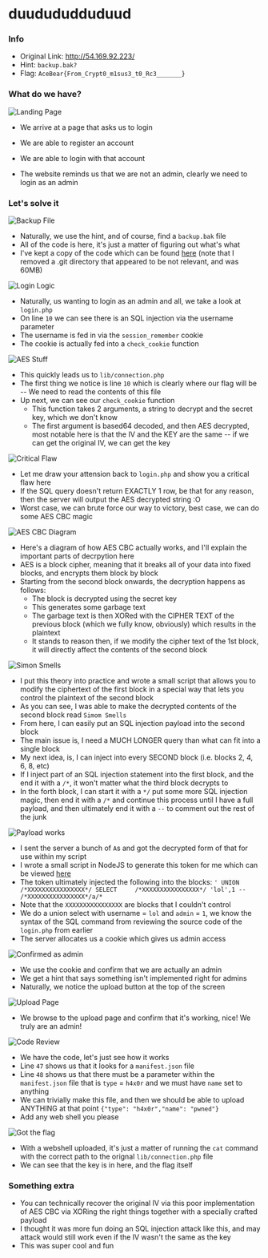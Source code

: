 duudududduduud
==============

### Info
 - Original Link: http://54.169.92.223/
 - Hint: `backup.bak?`
 - Flag: `AceBear{From_Crypt0_m1sus3_t0_Rc3_______}`

### What do we have?

![Landing Page](https://raw.githubusercontent.com/ash47/CTF-WriteUps/master/AceBear%20Security%20Contest%202019/duudududduduud/01%20-%20login%20screen.png)
 - We arrive at a page that asks us to login

 - We are able to register an account
 - We are able to login with that account
 - The website reminds us that we are not an admin, clearly we need to login as an admin

### Let's solve it

![Backup File](https://raw.githubusercontent.com/ash47/CTF-WriteUps/master/AceBear%20Security%20Contest%202019/duudududduduud/02%20-%20backup.bak.png)
 - Naturally, we use the hint, and of course, find a `backup.bak` file
 - All of the code is here, it's just a matter of figuring out what's what
 - I've kept a copy of the code which can be found [here](https://github.com/ash47/CTF-WriteUps/tree/master/AceBear%20Security%20Contest%202019/duudududduduud/backup/web01) (note that I removed a .git directory that appeared to be not relevant, and was 60MB)

![Login Logic](https://raw.githubusercontent.com/ash47/CTF-WriteUps/master/AceBear%20Security%20Contest%202019/duudududduduud/03%20-%20login%20logic.png)
 - Naturally, us wanting to login as an admin and all, we take a look at `login.php`
 - On line `10` we can see there is an SQL injection via the username parameter
 - The username is fed in via the `session_remember` cookie
 - The cookie is actually fed into a `check_cookie` function

![AES Stuff](https://raw.githubusercontent.com/ash47/CTF-WriteUps/master/AceBear%20Security%20Contest%202019/duudududduduud/04%20-%20aes%20stuff.png)
 - This quickly leads us to `lib/connection.php`
 - The first thing we notice is line `10` which is clearly where our flag will be -- We need to read the contents of this file
 - Up next, we can see our `check_cookie` function
   - This function takes 2 arguments, a string to decrypt and the secret key, which we don't know
   - The first argument is based64 decoded, and then AES decrypted, most notable here is that the IV and the KEY are the same -- if we can get the original IV, we can get the key

![Critical Flaw](https://raw.githubusercontent.com/ash47/CTF-WriteUps/master/AceBear%20Security%20Contest%202019/duudududduduud/05%20-%20critical%20flaw.png)
 - Let me draw your attension back to `login.php` and show you a critical flaw here
 - If the SQL query doesn't return EXACTLY 1 row, be that for any reason, then the server will output the AES decrypted string :O
 - Worst case, we can brute force our way to victory, best case, we can do some AES CBC magic

![AES CBC Diagram](https://raw.githubusercontent.com/ash47/CTF-WriteUps/master/AceBear%20Security%20Contest%202019/duudududduduud/06%20-%20classic%20aes%20cbc%20diagram.png)
 - Here's a diagram of how AES CBC actually works, and I'll explain the important parts of decrpytion here
 - AES is a block cipher, meaning that it breaks all of your data into fixed blocks, and encrypts them block by block
 - Starting from the second block onwards, the decryption happens as follows:
   - The block is decrypted using the secret key
   - This generates some garbage text
   - The garbage text is then XORed with the CIPHER TEXT of the previous block (which we fully know, obviously) which results in the plaintext
   - It stands to reason then, if we modify the cipher text of the 1st block, it will directly affect the contents of the second block

![Simon Smells](https://raw.githubusercontent.com/ash47/CTF-WriteUps/master/AceBear%20Security%20Contest%202019/duudududduduud/07%20-%20simon%20smells.png)
 - I put this theory into practice and wrote a small script that allows you to modify the ciphertext of the first block in a special way that lets you control the plaintext of the second block
 - As you can see, I was able to make the decrypted contents of the second block read `Simom Smells`
 - From here, I can easily put an SQL injection payload into the second block
 - The main issue is, I need a MUCH LONGER query than what can fit into a single block
 - My next idea, is, I can inject into every SECOND block (i.e. blocks 2, 4, 6, 8, etc)
 - If I inject part of an SQL injection statement into the first block, and the end it with a `/*`, it won't matter what the third block decrypts to
 - In the forth block, I can start it with a `*/` put some more SQL injection magic, then end it with a `/*` and continue this process until I have a full payload, and then ultimately end it with a `--` to comment out the rest of the junk

![Payload works](https://raw.githubusercontent.com/ash47/CTF-WriteUps/master/AceBear%20Security%20Contest%202019/duudududduduud/08%20-%20payload%20works.png)
 - I sent the server a bunch of `A`s and got the decrypted form of that for use within my script
 - I wrote a small script in NodeJS to generate this token for me which can be viewed [here](https://github.com/ash47/CTF-WriteUps/blob/master/AceBear%20Security%20Contest%202019/duudududduduud/web01_tool.js)
 - The token ultimately injected the following into the blocks: `' UNION       /*XXXXXXXXXXXXXXXX*/ SELECT     /*XXXXXXXXXXXXXXXX*/ 'lol',1 -- /*XXXXXXXXXXXXXXXX*/a/*`
 - Note that the `XXXXXXXXXXXXXXXX` are blocks that I couldn't control
 - We do a union select with username = `lol` and `admin` = `1`, we know the syntax of the SQL command from reviewing the source code of the `login.php` from earlier
 - The server allocates us a cookie which gives us admin access

![Confirmed as admin](https://raw.githubusercontent.com/ash47/CTF-WriteUps/master/AceBear%20Security%20Contest%202019/duudududduduud/09%20-%20confirmed%20admin.png)
 - We use the cookie and confirm that we are actually an admin
 - We get a hint that says something isn't implemented right for admins
 - Naturally, we notice the upload button at the top of the screen

![Upload Page](https://raw.githubusercontent.com/ash47/CTF-WriteUps/master/AceBear%20Security%20Contest%202019/duudududduduud/10%20-%20upload%20page.png)
 - We browse to the upload page and confirm that it's working, nice! We truly are an admin!

![Code Review](https://raw.githubusercontent.com/ash47/CTF-WriteUps/master/AceBear%20Security%20Contest%202019/duudududduduud/11%20-%20critical%20code.png)
 - We have the code, let's just see how it works
 - Line `47` shows us that it looks for a `manifest.json` file
 - Line `48` shows us that there must be a parameter within the `manifest.json` file that is `type` = `h4x0r` and we must have `name` set to anything
 - We can trivially make this file, and then we should be able to upload ANYTHING at that point `{"type": "h4x0r","name": "pwned"}`
 - Add any web shell you please

![Got the flag](https://raw.githubusercontent.com/ash47/CTF-WriteUps/master/AceBear%20Security%20Contest%202019/duudududduduud/12%20-%20got%20the%20flag.png)
 - With a webshell uploaded, it's just a matter of running the `cat` command with the correct path to the orignal `lib/connection.php` file
 - We can see that the key is in here, and the flag itself

### Something extra
 - You can technically recover the original IV via this poor implementation of AES CBC via XORing the right things together with a specially crafted payload
 - I thought it was more fun doing an SQL injection attack like this, and may attack would still work even if the IV wasn't the same as the key
 - This was super cool and fun
